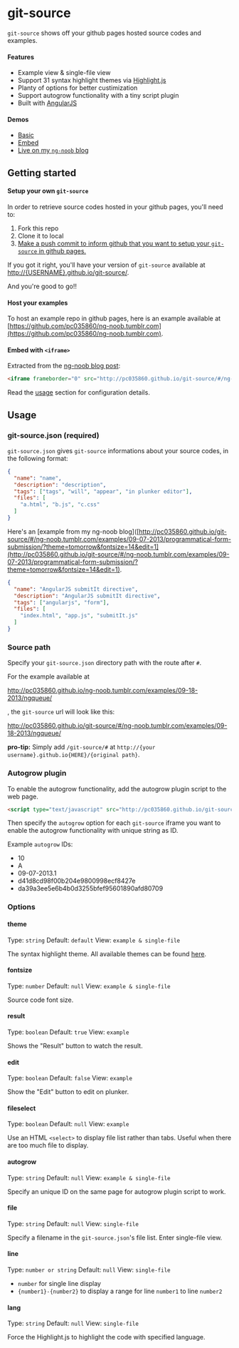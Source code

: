 # git-source

`git-source` shows off your github pages hosted source codes and examples.

#### Features

* Example view & single-file view
* Support 31 syntax highlight themes via [Highlight.js](http://softwaremaniacs.org/soft/highlight/en/)
* Planty of options for better custimization
* Support autogrow functionality with a tiny script plugin
* Built with [AngularJS](http://angularjs.org)

#### Demos

* [Basic](http://pc035860.github.io/git-source/)
* [Embed](http://pc035860.github.io/git-source/embed_test.html)
* [Live on my `ng-noob` blog](http://ng-noob.tumblr.com)


## Getting started

#### Setup your own `git-source`

In order to retrieve source codes hosted in your github pages, you'll need to:

1. Fork this repo
2. Clone it to local
3. [Make a push commit to inform github that you want to setup your `git-source` in github pages.](http://stackoverflow.com/questions/8587321/github-pages-in-forked-repo)

If you got it right, you'll have your version of `git-source` available at [http://{USERNAME}.github.io/git-source/](http://{USERNAME}.github.io/git-source/).

And you're good to go!!


#### Host your examples

To host an example repo in github pages, here is an example available at [https://github.com/pc035860/ng-noob.tumblr.com](https://github.com/pc035860/ng-noob.tumblr.com).

#### Embed with `<iframe>`

Extracted from the [ng-noob blog post](http://ng-noob.tumblr.com/post/61650112265/ngqueue):

```html
<iframe frameborder="0" src="http://pc035860.github.io/git-source/#/ng-noob.tumblr.com/examples/09-18-2013/ngqueue/?theme=monokai_sublime&fontsize=14&edit=1" width="680" height="600"></iframe>
```

Read the [usage](#usage) section for configuration details.

## Usage

### git-source.json (required)

`git-source.json` gives `git-source` informations about your source codes, in the following format:

```json
{
  "name": "name",
  "description": "description",
  "tags": ["tags", "will", "appear", "in plunker editor"],
  "files": [
  	"a.html", "b.js", "c.css"
  ]
}
```

Here's an [example from my ng-noob blog]([http://pc035860.github.io/git-source/#/ng-noob.tumblr.com/examples/09-07-2013/programmatical-form-submission/?theme=tomorrow&fontsize=14&edit=1](http://pc035860.github.io/git-source/#/ng-noob.tumblr.com/examples/09-07-2013/programmatical-form-submission/?theme=tomorrow&fontsize=14&edit=1).

```json
{
  "name": "AngularJS submitIt directive",
  "description": "AngularJS submitIt directive",
  "tags": ["angularjs", "form"],
  "files": [
  	"index.html", "app.js", "submitIt.js"
  ]
}
```


### Source path

Specify your `git-source.json` directory path with the route after `#`.

For the example available at 

http://pc035860.github.io/ng-noob.tumblr.com/examples/09-18-2013/ngqueue/

, the `git-source` url will look like this:

http://pc035860.github.io/git-source/#/ng-noob.tumblr.com/examples/09-18-2013/ngqueue/

**pro-tip:** Simply add `/git-source/#` at `http://{your username}.github.io{HERE}/{original path}`.


### Autogrow plugin

To enable the autogrow functionality, add the autogrow plugin script to the web page.

```html
<script type="text/javascript" src="http://pc035860.github.io/git-source/plugin/git-source.autogrow.js"></script>
```

Then specify the `autogrow` option for each `git-source` iframe you want to enable the autogrow functionality with unique string as ID.

Example `autogrow` IDs:

* 10
* A
* 09-07-2013.1
* d41d8cd98f00b204e9800998ecf8427e
* da39a3ee5e6b4b0d3255bfef95601890afd80709


### Options

#### theme

Type: `string` Default: `default` View: `example & single-file`

The syntax highlight theme. All available themes can be found [here](https://github.com/pc035860/git-source/tree/master/app/lastest_highlightjs_styles).


#### fontsize

Type: `number` Default: `null` View: `example & single-file`

Source code font size.


#### result

Type: `boolean` Default: `true` View: `example`

Shows the "Result" button to watch the result.


#### edit

Type: `boolean` Default: `false` View: `example`

Show the "Edit" button to edit on plunker.


#### fileselect

Type: `boolean` Default: `null` View: `example`

Use an HTML `<select>` to display file list rather than tabs. Useful when there are too much file to display.


#### autogrow

Type: `string` Default: `null` View: `example & single-file`

Specify an unique ID on the same page for autogrow plugin script to work.


#### file

Type: `string` Default: `null` View: `single-file`

Specify a filename in the `git-source.json`'s file list. Enter single-file view.


#### line

Type: `number or string` Default: `null` View: `single-file`

* `number` for single line display
* `{number1}-{number2}` to display a range for line `number1` to line `number2`


#### lang

Type: `string` Default: `null` View: `single-file`

Force the Highlight.js to highlight the code with specified language.
